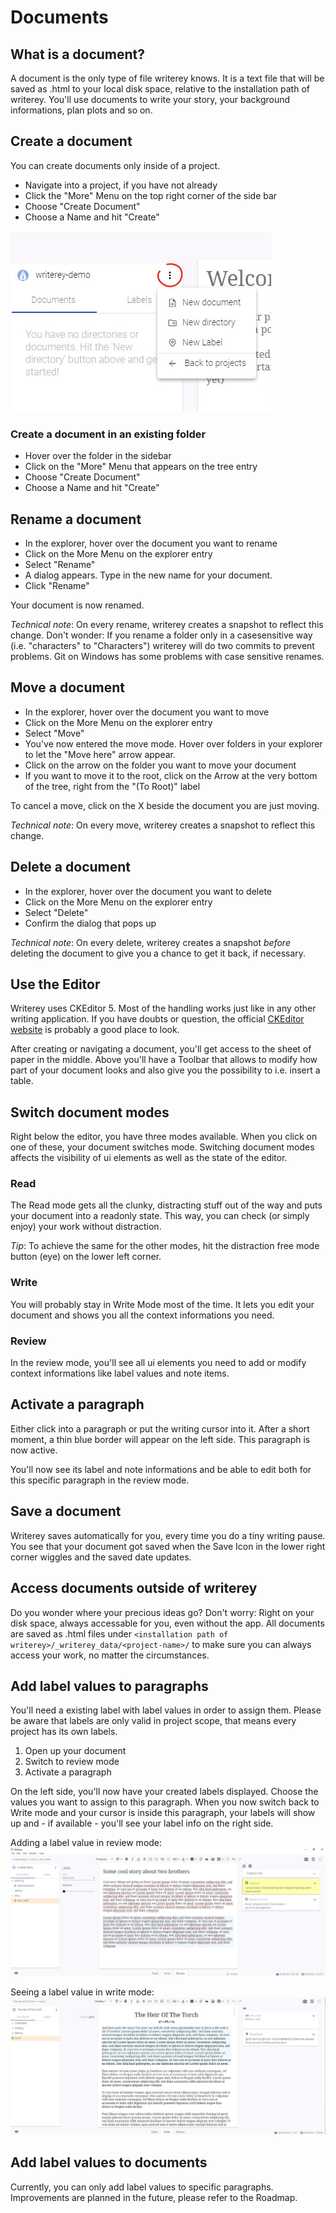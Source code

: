 # Documents

## What is a document?

A document is the only type of file writerey knows. It is a text file that will be saved as .html to your local disk space, relative to the installation path of writerey. You'll use documents to write your story, your background informations, plan plots and so on. 

## Create a document

You can create documents only inside of a project.

- Navigate into a project, if you have not already
- Click the "More" Menu on the top right corner of the side bar
- Choose "Create Document"
- Choose a Name and hit "Create"

![](../img/writerey_guide_docs-labels.jpg)

### Create a document in an existing folder

- Hover over the folder in the sidebar
- Click on the "More" Menu that appears on the tree entry
- Choose "Create Document"
- Choose a Name and hit "Create"

## Rename a document

- In the explorer, hover over the document you want to rename
- Click on the More Menu on the explorer entry
- Select "Rename"
- A dialog appears. Type in the new name for your document.
- Click "Rename"

Your document is now renamed.

_Technical note_: On every rename, writerey creates a snapshot to reflect this change. Don't wonder: If you rename a folder only in a casesensitive way (i.e. "characters" to "Characters") writerey will do two commits to prevent problems. Git on Windows has some problems with case sensitive renames.

## Move a document

- In the explorer, hover over the document you want to move
- Click on the More Menu on the explorer entry
- Select "Move"
- You've now entered the move mode. Hover over folders in your explorer to let the "Move here" arrow appear.
- Click on the arrow on the folder you want to move your document
- If you want to move it to the root, click on the Arrow at the very bottom of the tree, right from the "(To Root)" label

To cancel a move, click on the X beside the document you are just moving.

_Technical note_: On every move, writerey creates a snapshot to reflect this change.

## Delete a document

- In the explorer, hover over the document you want to delete
- Click on the More Menu on the explorer entry
- Select "Delete"
- Confirm the dialog that pops up

_Technical note_: On every delete, writerey creates a snapshot _before_ deleting the document to give you a chance to get it back, if necessary.

## Use the Editor

Writerey uses CKEditor 5. Most of the handling works just like in any other writing application. If you have doubts or question, the official [CKEditor website](https://ckeditor.com/ckeditor-5/) is probably a good place to look.

After creating or navigating a document, you'll get access to the sheet of paper in the middle. Above you'll have a Toolbar that allows to modify how part of your document looks and also give you the possibility to i.e. insert a table.

## Switch document modes

Right below the editor, you have three modes available. When you click on one of these, your document switches mode. Switching document modes affects the visibility of ui elements as well as the state of the editor.

### Read

The Read mode gets all the clunky, distracting stuff out of the way and puts your document into a readonly state. This way, you can check (or simply enjoy) your work without distraction.

_Tip_: To achieve the same for the other modes, hit the distraction free mode button (eye) on the lower left corner.

### Write

You will probably stay in Write Mode most of the time. It lets you edit your document and shows you all the context informations you need.

### Review

In the review mode, you'll see all ui elements you need to add or modify context informations like label values and note items.

## Activate a paragraph

Either click into a paragraph or put the writing cursor into it. After a short moment, a thin blue border will appear on the left side. This paragraph is now active.

You'll now see its label and note informations and be able to edit both for this specific paragraph in the review mode.

## Save a document

Writerey saves automatically for you, every time you do a tiny writing pause. You see that your document got saved when the Save Icon in the lower right corner wiggles and the saved date updates.

## Access documents outside of writerey

Do you wonder where your precious ideas go? Don't worry: Right on your disk space, always accessable for you, even without the app. All documents are saved as .html files under `<installation path of writerey>/_writerey_data/<project-name>/` to make sure you can always access your work, no matter the circumstances.

## Add label values to paragraphs

You'll need a existing label with label values in order to assign them. Please be aware that labels are only valid in project scope, that means every project has its own labels.

1. Open up your document
1. Switch to review mode
1. Activate a paragraph

On the left side, you'll now have your created labels displayed. Choose the values you want to assign to this paragraph. When you now switch back to Write mode and your cursor is inside this paragraph, your labels will show up and - if available - you'll see your label info on the right side.

Adding a label value in review mode:
![](../img/writerey_guide-review-mode.jpg)

Seeing a label value in write mode:
![](../img/writerey_assigning_labels.jpg)

## Add label values to documents

Currently, you can only add label values to specific paragraphs. Improvements are planned in the future, please refer to the Roadmap.
